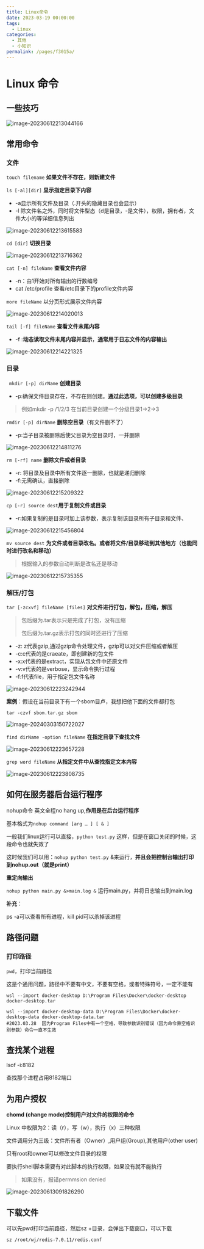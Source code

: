 ```yaml
---
title: Linux命令
date: 2023-03-19 00:00:00
tags: 
  - Linux
categories: 
  - 其他
  - 小知识
permalink: /pages/f3015a/
---
```




# Linux 命令

## 一些技巧

![image-20230612213044166](https://typora-1309665611.cos.ap-nanjing.myqcloud.com/typora/image-20230612213044166.png)



## 常用命令

### 文件

`touch filename`    **如果文件不存在，则新建文件**

`ls [-al][dir]`  **显示指定目录下内容**

- -a显示所有文件及目录（.开头的隐藏目录也会显示）
- -l 除文件名之外，同时将文件型态（d是目录，-是文件），权限，拥有者，文件大小的等详细信息列出

![image-20230612213615583](https://typora-1309665611.cos.ap-nanjing.myqcloud.com/typora/image-20230612213615583.png)

`cd [dir]`  **切换目录**

![image-20230612213716362](https://typora-1309665611.cos.ap-nanjing.myqcloud.com/typora/image-20230612213716362.png)



`cat [-n] fileName` **查看文件内容**

- -n：由1开始对所有输出的行数编号
- cat /etc/profile 查看/etc目录下的profile文件内容

`more fileName`  以分页形式展示文件内容

![image-20230612214020013](https://typora-1309665611.cos.ap-nanjing.myqcloud.com/typora/image-20230612214020013.png)

`tail [-f] fileName` **查看文件末尾内容**

- -f :**动态读取文件末尾内容并显示**，**通常用于日志文件的内容输出**

![image-20230612214221325](https://typora-1309665611.cos.ap-nanjing.myqcloud.com/typora/image-20230612214221325.png)

### 目录

` mkdir [-p] dirName` **创建目录**

- -p:确保文件目录存在，不存在则创建。**通过此选项，可以创建多级目录**

> 例如mkdir -p /1/2/3 在当前目录创建一个分级目录1->2->3

`rmdir [-p] dirName` **删除空目录**（有文件删不了）

- -p:当子目录被删除后使父目录为空目录时，一并删除

![image-20230612214811276](https://typora-1309665611.cos.ap-nanjing.myqcloud.com/typora/image-20230612214811276.png)

`rm [-rf] name`  **删除文件或者目录**

- -r: 将目录及目录中所有文件逐一删除，也就是递归删除
- -f:无需确认，直接删除

![image-20230612215209322](https://typora-1309665611.cos.ap-nanjing.myqcloud.com/typora/image-20230612215209322.png)



`cp [-r] source dest`**用于复制文件或目录**

- -r:如果复制的是目录时加上该参数，表示复制该目录所有子目录和文件、

![image-20230612215456804](https://typora-1309665611.cos.ap-nanjing.myqcloud.com/typora/image-20230612215456804.png)

`mv source dest`  **为文件或者目录改名。或者将文件/目录移动到其他地方（也能同时进行改名和移动）**

> 根据输入的参数自动判断是改名还是移动

![image-20230612215735355](https://typora-1309665611.cos.ap-nanjing.myqcloud.com/typora/image-20230612215735355.png)

### 解压/打包

`tar [-zcxvf] fileName [files]`  **对文件进行打包，解包，压缩，解压**

> 包后缀为.tar表示只是完成了打包，没有压缩
>
> 包后缀为.tar.gz表示打包的同时还进行了压缩

- -z: z代表gzip,通过gzip命令处理文件，gzip可以对文件压缩或者解压
- -c:c代表的是craeate，即创建新的包文件
- -x:x代表的是extract，实现从包文件中还原文件
- -v:v代表的是verbose，显示命令执行过程
- -f:f代表file，用于指定包文件名称

![image-20230612223242944](https://typora-1309665611.cos.ap-nanjing.myqcloud.com/typora/image-20230612223242944.png)

**案例**：假设在当前目录下有一个sbom目卢，我想把他下面的文件都打包

```
tar -czvf sbom.tar.gz sbom
```

![image-20240303150722027](https://typora-1309665611.cos.ap-nanjing.myqcloud.com/typora/image-20240303150722027.png)

`find dirName -option fileName` **在指定目录下查找文件**

![image-20230612223657228](https://typora-1309665611.cos.ap-nanjing.myqcloud.com/typora/image-20230612223657228.png)

`grep word fileName` **从指定文件中从查找指定文本内容**

![image-20230612223808735](https://typora-1309665611.cos.ap-nanjing.myqcloud.com/typora/image-20230612223808735.png)

## **如何在服务器后台运行程序**

nohup命令 英文全程no hang up,**作用是在后台运行程序**

基本格式为`nohup command [arg … ] [ & ]`

一般我们linux运行可以直接，`python test.py` 这样，但是在窗口关闭的时候，这段命令也就失效了

这时候我们可以用：`nohup python test.py` &来运行，**并且会把控制台输出打印到nohup.out（就是print）**

**重定向输出**

`nohup python main.py &>main.log &`  运行main.py，并将日志输出到main.log

**补充**：

ps -a可以查看所有进程，kill pid可以杀掉该进程

## 路径问题

### **打印路径**

`pwd`，打印当前路径

这是个通用问题，路径中不要有中文，不要有空格，或者特殊符号，一定不能有

~~~shell
wsl --import docker-desktop D:\Program Files\Docker\docker-desktop docker-desktop.tar

wsl --import docker-desktop-data D:\Program Files\Docker\docker-desktop-data docker-desktop-data.tar
#2023.03.28  因为Program Files中有一个空格，导致参数识别错误（因为命令靠空格识别参数）命令一直不生效
~~~

## 查找某个进程

lsof -i:8182

查找那个进程占用8182端口

## 为用户授权

**chomd (change mode)控制用户对文件的权限的命令**

Linux 中权限为2：读（r），写（w），执行（x）三种权限

文件调用分为三级：文件所有者（Owner）,用户组(Group),其他用户(other user)



只有root和owner可以修改文件目录的权限

要执行shell脚本需要有对此脚本的执行权限，如果没有就不能执行

> 如果没有，报错permmsion denied

![image-20230613091826290](https://typora-1309665611.cos.ap-nanjing.myqcloud.com/typora/image-20230613091826290.png)

## 下载文件

可以先pwd打印当前路径，然后sz +目录，会弹出下载窗口，可以下载

`sz /root/wj/redis-7.0.11/redis.conf`
